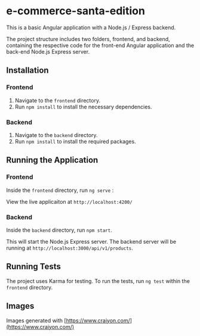 # e-commerce-santa-edition

This is a basic Angular application with a Node.js / Express backend.

The project structure includes two folders, frontend, and backend, containing the respective code for the front-end Angular application and the back-end Node.js Express server.

## Installation

### Frontend

1. Navigate to the `frontend` directory.
2. Run `npm install` to install the necessary dependencies.

### Backend

1. Navigate to the `backend` directory.
2. Run `npm install` to install the required packages.

## Running the Application

### Frontend

Inside the `frontend` directory, run `ng serve` :

View the live applicaiton at `http://localhost:4200/`

### Backend

Inside the `backend` directory, run `npm start`.

This will start the Node.js Express server. The backend server will be running at `http://localhost:3000/api/v1/products`.

## Running Tests

The project uses Karma for testing. To run the tests, run `ng test` within the `frontend` directory.

## Images

Images generated with [https://www.craiyon.com/](https://www.craiyon.com/)
